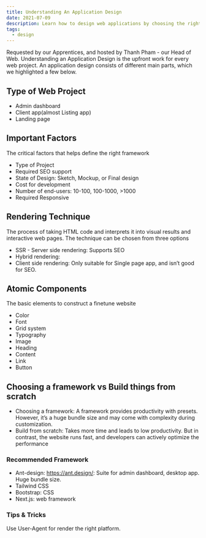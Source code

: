```yaml
---
title: Understanding An Application Design
date: 2021-07-09
description: Learn how to design web applications by choosing the right project type, rendering technique, atomic components, and frameworks like Next.js or Ant-design for fast, SEO-friendly websites.
tags:
  - design
---
```


Requested by our Apprentices, and hosted by Thanh Pham - our Head of Web. Understanding an Application Design is the upfront work for every web project. An application design consists of different main parts, which we highlighted a few below.

## Type of Web Project

- Admin dashboard
- Client app(almost Listing app)
- Landing page

## Important Factors

The critical factors that helps define the right framework

- Type of Project
- Required SEO support
- State of Design: Sketch, Mockup, or Final design
- Cost for development
- Number of end-users: 10-100, 100-1000, >1000
- Required Responsive

## Rendering Technique

The process of taking HTML code and interprets it into visual results and interactive web pages. The technique can be chosen from three options

- SSR - Server side rendering: Supports SEO
- Hybrid rendering:
- Client side rendering: Only suitable for Single page app, and isn’t good for SEO.

## Atomic Components

The basic elements to construct a finetune website

- Color
- Font
- Grid system
- Typography
- Image
- Heading
- Content
- Link
- Button

## Choosing a framework vs Build things from scratch

- Choosing a framework: A framework provides productivity with presets. However, it’s a huge bundle size and may come with complexity during customization.
- Build from scratch: Takes more time and leads to low productivity. But in contrast, the website runs fast, and developers can actively optimize the performance

### Recommended Framework

- Ant-design: <https://ant.design/>: Suite for admin dashboard, desktop app. Huge bundle size.
- Tailwind CSS
- Bootstrap: CSS
- Next.js: web framework

### Tips & Tricks

Use User-Agent for render the right platform.

